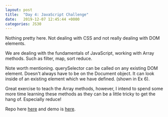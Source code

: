 ```yaml
---
layout: post
title:  "Day 4: JavaScript Challenge"
date:   2019-12-07 12:45:44 +0000
categories: JS30
---
```


Nothing pretty here. Not dealing with CSS and not really dealing with DOM elements.

We are dealing with the fundamentals of JavaScript, working with Array methods. Such as filter, map, sort
reduce.

Note worth mentioning. querySelector can be called on any existing DOM element. Doesn't always 
have to be on the Document object. It can look inside of an existing element which we have defined.
(shown in Ex 6).

Great exercise to teach the Array methods, however, I intend to spend some more time learning these methods as 
they can be a little tricky to get the hang of. Especially reduce!

Repo here [here](https://github.com/mlatif01/js30/tree/master/04%20-%20Array%20Cardio%201) 
and demo is [here](https://ml-js30.netlify.com/).










